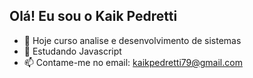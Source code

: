 ## Olá! Eu sou o Kaik Pedretti

- 🔭 Hoje curso analise e desenvolvimento de sistemas
- 🌱 Estudando Javascript
- 📫 Contame-me no email: kaikpedretti79@gmail.com
